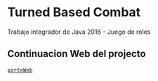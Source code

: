 # Turned Based Combat 

Trabajo integrador de Java 2016 - Juego de roles

## Continuacion Web del projecto
[`parteWeb`](https://github.com/luciapuccini/parteWeb/tree/master)
